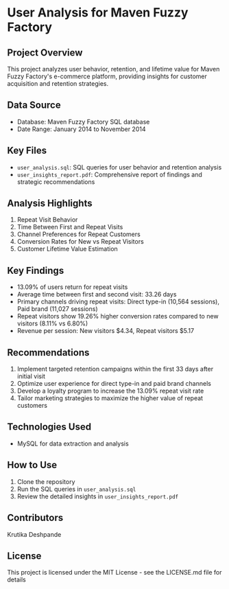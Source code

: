 # User Analysis for Maven Fuzzy Factory

## Project Overview
This project analyzes user behavior, retention, and lifetime value for Maven Fuzzy Factory's e-commerce platform, providing insights for customer acquisition and retention strategies.

## Data Source
- Database: Maven Fuzzy Factory SQL database
- Date Range: January 2014 to November 2014

## Key Files
- `user_analysis.sql`: SQL queries for user behavior and retention analysis
- `user_insights_report.pdf`: Comprehensive report of findings and strategic recommendations

## Analysis Highlights
1. Repeat Visit Behavior
2. Time Between First and Repeat Visits
3. Channel Preferences for Repeat Customers
4. Conversion Rates for New vs Repeat Visitors
5. Customer Lifetime Value Estimation

## Key Findings
- 13.09% of users return for repeat visits
- Average time between first and second visit: 33.26 days
- Primary channels driving repeat visits: Direct type-in (10,564 sessions), Paid brand (11,027 sessions)
- Repeat visitors show 19.26% higher conversion rates compared to new visitors (8.11% vs 6.80%)
- Revenue per session: New visitors $4.34, Repeat visitors $5.17

## Recommendations
1. Implement targeted retention campaigns within the first 33 days after initial visit
2. Optimize user experience for direct type-in and paid brand channels
3. Develop a loyalty program to increase the 13.09% repeat visit rate
4. Tailor marketing strategies to maximize the higher value of repeat customers

## Technologies Used
- MySQL for data extraction and analysis

## How to Use
1. Clone the repository
2. Run the SQL queries in `user_analysis.sql`
3. Review the detailed insights in `user_insights_report.pdf`

## Contributors
Krutika Deshpande

## License
This project is licensed under the MIT License - see the LICENSE.md file for details
